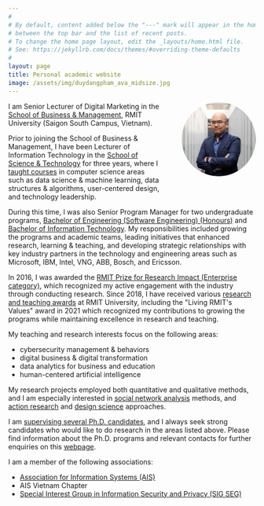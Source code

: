 ```yaml
---
#
# By default, content added below the "---" mark will appear in the home page
# between the top bar and the list of recent posts.
# To change the home page layout, edit the _layouts/home.html file.
# See: https://jekyllrb.com/docs/themes/#overriding-theme-defaults
#
layout: page
title: Personal academic website
image: /assets/img/duydangpham_ava_midsize.jpg
---
```


<img src="assets/img/duydangpham_2021_2.jpg" alt="Duy Dang-Pham portrait" width="30%" style="border-radius: 50%; float: right; margin-left:40px; margin-bottom:30px">

I am Senior Lecturer of Digital Marketing in the <a href="https://www.rmit.edu.vn/about-us/schools-and-centres/school-of-business-and-management" target="\_blank">School of Business &amp; Management</a>, RMIT University (Saigon South Campus, Vietnam). 

Prior to joining the School of Business &amp; Management, I have been Lecturer of Information Technology in the <a href="https://www.rmit.edu.vn/our-schools-centres/school-science-technology" target="\_blank">School of Science &amp; Technology</a> for three years, where I [taught courses](/teaching) in computer science areas such as data science &amp; machine learning, data structures &amp; algorithms, user-centered design, and technology leadership.

During this time, I was also Senior Program Manager for two undergraduate programs, <a href="https://www.rmit.edu.vn/study-at-rmit/undergraduate-programs/bachelor-engineering-software-engineering-honours" target="\_blank">Bachelor of Engineering (Software Engineering) (Honours)</a> and <a href="https://www.rmit.edu.vn/study-at-rmit/undergraduate-programs/bachelor-information-technology" target="\_blank">Bachelor of Information Technology</a>. My responsibilities included growing the programs and academic teams, leading initiatives that enhanced research, learning & teaching, and developing strategic relationships with key industry partners in the technology and engineering areas such as Microsoft, IBM, Intel, VNG, ABB, Bosch, and Ericsson. 

In 2016, I was awarded the <a href="https://www.rmit.edu.au/research/research-expertise/our-reputation/research-awards/past-recipients" target="\_blank">RMIT Prize for Research Impact (Enterprise category)</a>, which recognized my active engagement with the industry through conducting research. Since 2018, I have received various <a href="https://duydangpham.github.io/awards" target="\_blank">research and teaching awards</a> at RMIT University, including the "Living RMIT's Values" award in 2021 which recognized my contributions to growing the programs while maintaining excellence in research and teaching.

My teaching and research interests focus on the following areas:
<ul>
  <li style="margin-bottom: 0;">cybersecurity management & behaviors</li>
  <li style="margin-bottom: 0;">digital business &amp; digital transformation</li>
  <li style="margin-bottom: 0;">data analytics for business and education</li>
  <li style="margin-bottom: 0;">human-centered artificial intelligence</li>
</ul>

My research projects employed both quantitative and qualitative methods, and I am especially interested in <a href="https://en.wikipedia.org/wiki/Social_network_analysis" target="\_blank">social network analysis</a> methods, and <a href="https://en.wikipedia.org/wiki/Action_research" target="\_blank">action research</a> and <a href="https://en.wikipedia.org/wiki/Design_science_(methodology)" target="\_blank">design science</a> approaches. 

I am [supervising several Ph.D. candidates](/students), and I always seek strong candidates who would like to do research in the areas listed above. Please find information about the Ph.D. programs and relevant contacts for further enquiries on this <a href="https://www.google.com/url?q=https%3A%2F%2Fwww.rmit.edu.vn%2Fresearch-supervisors-rmit-vietnam&amp;sa=D&amp;sntz=1&amp;usg=AFQjCNEnpCoHibQT84cOWMBhVtSt-8mwSQ" target="\_blank">webpage</a>.

I am a member of the following associations:
<ul>
  <li><a href="https://aisnet.org/" target="\_blank">Association for Information Systems (AIS)</a></li>
  <li>AIS Vietnam Chapter</li>
  <li><a href="https://communities.aisnet.org/sigsec/home" target="\_blank">Special Interest Group in Information Security and Privacy (SIG SEG)</a></li>
</ul>